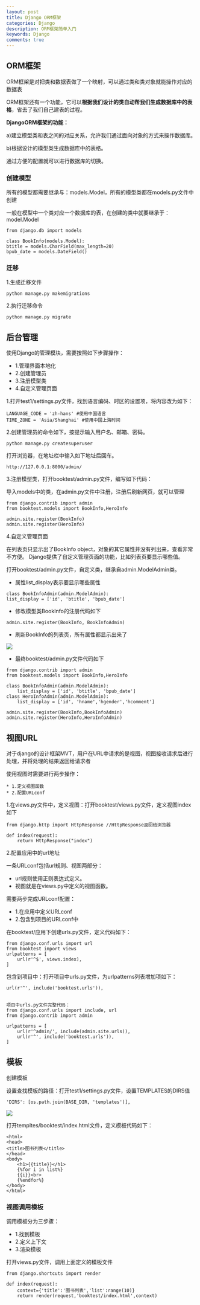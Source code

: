 ```yaml
---
layout: post
title: Django ORM框架
categories: Django
description: ORM框架简单入门
keywords: Django
comments: true
---
```



## ORM框架

ORM框架是对把类和数据表做了一个映射，可以通过类和类对象就能操作对应的数据表     

ORM框架还有一个功能，它可以**根据我们设计的类自动帮我们生成数据库中的表格**，省去了我们自己建表的过程。     



**DjangoORM框架的功能：**

a\)建立模型类和表之间的对应关系，允许我们通过面向对象的方式来操作数据库。  

b\)根据设计的模型类生成数据库中的表格。       

通过方便的配置就可以进行数据库的切换。     



### 创建模型

所有的模型都需要继承与：models.Model，所有的模型类都在models.py文件中创建     

一般在模型中一个类对应一个数据库的表，在创建的类中就要继承于：model.Model      

``` 
from django.db import models

class BookInfo(models.Model):
btitle = models.CharField(max_length=20)
bpub_date = models.DateField()
```

### 迁移      

1.生成迁移文件    

``` 
python manage.py makemigrations
```

2.执行迁移命令    

``` 
python manage.py migrate
```

## 后台管理     

使用Django的管理模块，需要按照如下步骤操作：   

* 1.管理界面本地化     
* 2.创建管理员       
* 3.注册模型类       
* 4.自定义管理页面     

1.打开test1/settings.py文件，找到语言编码、时区的设置项，将内容改为如下：      

``` 
LANGUAGE_CODE = 'zh-hans' #使用中国语言
TIME_ZONE = 'Asia/Shanghai' #使用中国上海时间
```

2.创建管理员的命令如下，按提示输入用户名、邮箱、密码。        

```
python manage.py createsuperuser
```

打开浏览器，在地址栏中输入如下地址后回车。       

```
http://127.0.0.1:8000/admin/
```

3.注册模型类，打开booktest/admin.py文件，编写如下代码：       

导入models中的类，在admin.py文件中注册，注册后刷新网页，就可以管理        

```
from django.contrib import admin
from booktest.models import BookInfo,HeroInfo

admin.site.register(BookInfo)
admin.site.register(HeroInfo)
```

4.自定义管理页面       

在列表页只显示出了BookInfo object，对象的其它属性并没有列出来，查看非常不方便。 Django提供了自定义管理页面的功能，比如列表页要显示哪些值。        

打开booktest/admin.py文件，自定义类，继承自admin.ModelAdmin类。        

* 属性list\_display表示要显示哪些属性      

```
class BookInfoAdmin(admin.ModelAdmin):
list_display = ['id', 'btitle', 'bpub_date']
```

* 修改模型类BookInfo的注册代码如下      

```
admin.site.register(BookInfo, BookInfoAdmin)
```

* 刷新BookInfo的列表页，所有属性都显示出来了     

![](/assets/p4_13.png)

* 最终booktest/admin.py文件代码如下     

```
from django.contrib import admin
from booktest.models import BookInfo,HeroInfo

class BookInfoAdmin(admin.ModelAdmin):
    list_display = ['id', 'btitle', 'bpub_date']
class HeroInfoAdmin(admin.ModelAdmin):
    list_display = ['id', 'hname','hgender','hcomment']

admin.site.register(BookInfo,BookInfoAdmin)
admin.site.register(HeroInfo,HeroInfoAdmin)
```

## 视图URL        

对于django的设计框架MVT，用户在URL中请求的是视图，视图接收请求后进行处理，并将处理的结果返回给请求者        

使用视图时需要进行两步操作：      

```
* 1.定义视图函数
* 2.配置URLconf
```

1.在views.py文件中，定义视图：打开booktest/views.py文件，定义视图index如下       

```
from django.http import HttpResponse //HttpResponse返回给浏览器

def index(request):
    return HttpResponse("index")
```

2.配置应用中的url地址       

一条URLconf包括url规则、视图两部分：     

* url规则使用正则表达式定义。       
* 视图就是在views.py中定义的视图函数。        

需要两步完成URLconf配置：        

* 1.在应用中定义URLconf       
* 2.包含到项目的URLconf中      

在booktest/应用下创建urls.py文件，定义代码如下：        

```
from django.conf.urls import url
from booktest import views
urlpatterns = [
    url(r'^$', views.index),
]
```

包含到项目中：打开项目中urls.py文件，为urlpatterns列表增加项如下：      

```
url(r'^', include('booktest.urls')),


项目中urls.py文件完整代码：
from django.conf.urls import include, url
from django.contrib import admin

urlpatterns = [
    url(r'^admin/', include(admin.site.urls)),
    url(r'^', include('booktest.urls')),
]
```

## 模板       

创建模板        

设置查找模板的路径：打开test1/settings.py文件，设置TEMPLATES的DIRS值       

```
'DIRS': [os.path.join(BASE_DIR, 'templates')],
```

![](/assets/p6_2.png)   

打开templtes/booktest/index.html文件，定义模板代码如下：      

```
<html>
<head>
<title>图书列表</title>
</head>
<body>
    <h1>{{title}}</h1>
    {%for i in list%}
    {{i}}<br>
    {%endfor%}
</body>
</html>
```

### 视图调用模板      

调用模板分为三步骤：      

* 1.找到模板        
* 2.定义上下文       
* 3.渲染模板        

打开views.py文件，调用上面定义的模板文件        

```
from django.shortcuts import render

def index(request):
    context={'title':'图书列表','list':range(10)}
    return render(request,'booktest/index.html',context)
```


